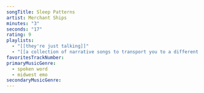 ```yaml
---
songTitle: Sleep Patterns
artist: Merchant Ships
minutes: "3"
seconds: "17"
rating: 9
playlists:
  - "[[they're just talking]]"
  - "[[a collection of narrative songs to transport you to a different world]]"
favoritesTrackNumber:
primaryMusicGenre:
  - spoken word
  - midwest emo
secondaryMusicGenre:
---
```

